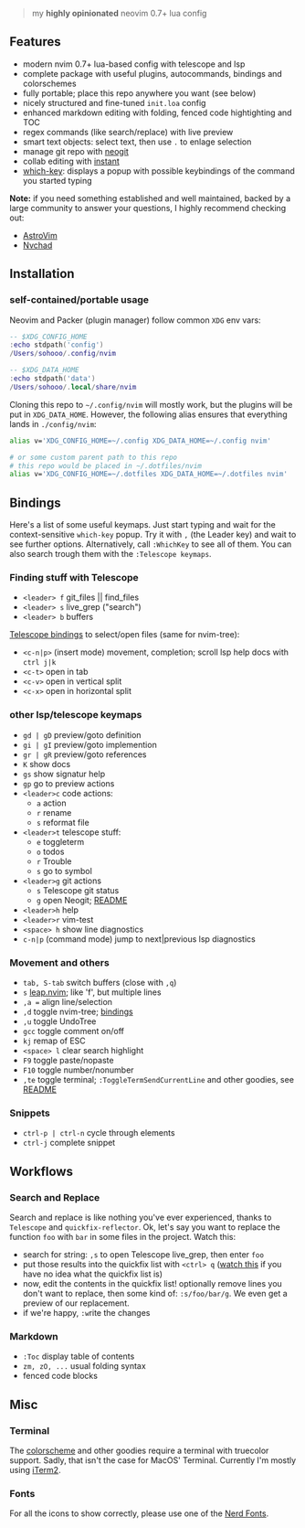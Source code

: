 > my __highly opinionated__ neovim 0.7+ lua config

## Features

- modern nvim 0.7+ lua-based config with telescope and lsp
- complete package with useful plugins, autocommands, bindings and colorschemes
- fully portable; place this repo anywhere you want (see below)
- nicely structured and fine-tuned `init.loa` config
- enhanced markdown editing with folding, fenced code hightighting and TOC
- regex commands (like search/replace) with live preview
- smart text objects: select text, then use `.` to enlage selection
- manage git repo with [neogit](https://github.com/TimUntersberger/neogit)
- collab editing with [instant](https://github.com/jbyuki/instant.nvim)
- [which-key](https://github.com/folke/which-key.nvim): displays a popup with possible keybindings of the command you started typing

__Note:__ if you need something established and well maintained, backed by a large community to answer your questions, I highly recommend checking out:
- [AstroVim](https://astronvim.github.io)
- [Nvchad](https://nvchad.github.io)


## Installation

### self-contained/portable usage

Neovim and Packer (plugin manager) follow common `XDG` env vars:

```lua
-- $XDG_CONFIG_HOME
:echo stdpath('config')
/Users/sohooo/.config/nvim

-- $XDG_DATA_HOME
:echo stdpath('data')
/Users/sohooo/.local/share/nvim
```

Cloning this repo to `~/.config/nvim` will mostly work, but the plugins will be put in `XDG_DATA_HOME`. However, the following alias ensures that everything lands in `./config/nvim`:

```bash
alias v='XDG_CONFIG_HOME=~/.config XDG_DATA_HOME=~/.config nvim'

# or some custom parent path to this repo
# this repo would be placed in ~/.dotfiles/nvim
alias v='XDG_CONFIG_HOME=~/.dotfiles XDG_DATA_HOME=~/.dotfiles nvim'
```

## Bindings

Here's a list of some useful keymaps. Just start typing and wait for the context-sensitive `which-key` popup. Try it with `,` (the Leader key) and wait to see further options. Alternatively, call `:WhichKey` to see all of them. You can also search trough them with the `:Telescope keymaps`.

### Finding stuff with Telescope

* `<leader> f` git_files || find_files
* `<leader> s` live_grep ("search")
* `<leader> b` buffers

[Telescope bindings](https://github.com/nvim-telescope/telescope.nvim#mappings) to select/open files (same for nvim-tree):

* `<c-n|p>` (insert mode) movement, completion; scroll lsp help docs with `ctrl j|k`
* `<c-t>`   open in tab
* `<c-v>`   open in vertical split
* `<c-x>`   open in horizontal split


### other lsp/telescope keymaps

* `gd | gD` preview/goto definition
* `gi | gI` preview/goto implemention
* `gr | gR` preview/goto references
* `K`    show docs
* `gs`   show signatur help
* `gp`   go to preview actions
* `<leader>c` code actions:
  * `a`  action
  * `r`  rename
  * `s`  reformat file
* `<leader>t` telescope stuff:
  * `e`  toggleterm
  * `o`  todos
  * `r`  Trouble
  * `s`  go to symbol
* `<leader>g` git actions
  * `s`  Telescope git status
  * `g`  open Neogit; [README](https://github.com/TimUntersberger/neogit)
* `<leader>h` help
* `<leader>r` vim-test
* `<space> h` show line diagnostics
* `c-n|p` (command mode) jump to next|previous lsp diagnostics


### Movement and others

* `tab, S-tab` switch buffers (close with `,q`)
* `s`       [leap.nvim](https://github.com/ggandor/leap.nvim);  like 'f', but multiple lines
* `,a =`    align line/selection
* `,d`      toggle nvim-tree; [bindings](https://github.com/kyazdani42/nvim-tree.lua#keybindings)
* `,u`      toggle UndoTree
* `gcc`     toggle comment on/off
* `kj`      remap of ESC
* `<space> l` clear search highlight
* `F9`      toggle paste/nopaste
* `F10`     toggle number/nonumber
* `,te`     toggle terminal; `:ToggleTermSendCurrentLine` and other goodies, see [README](https://github.com/akinsho/toggleterm.nvim)


### Snippets

* `ctrl-p | ctrl-n`  cycle through elements
* `ctrl-j`           complete snippet


## Workflows

### Search and Replace

Search and replace is like nothing you've ever experienced, thanks to `Telescope` and `quickfix-reflector`. Ok, let's say you want to replace the function `foo` with `bar` in some files in the project. Watch this:

- search for string: `,s` to open Telescope live_grep, then enter `foo`
- put those results into the quickfix list with `<ctrl> q` ([watch this](https://www.youtube.com/watch?v=IoyW8XYGqjM) if you have no idea what the quickfix list is)
- now, edit the contents in the quickfix list! optionally remove lines you don't want to replace, then some kind of: `:s/foo/bar/g`. We even get a preview of our replacement.
- if we're happy, `:w`rite the changes


### Markdown

* `:Toc`  display table of contents
* `zm, zO, ...`  usual folding syntax
*  fenced code blocks


## Misc

### Terminal
The [colorscheme](https://github.com/folke/tokyonight.nvim) and other goodies require a terminal with truecolor support. Sadly, that isn't the case for MacOS' Terminal. Currently I'm mostly using [iTerm2](https://iterm2.com).

### Fonts
For all the icons to show correctly, please use one of the [Nerd Fonts](https://www.nerdfonts.com).


